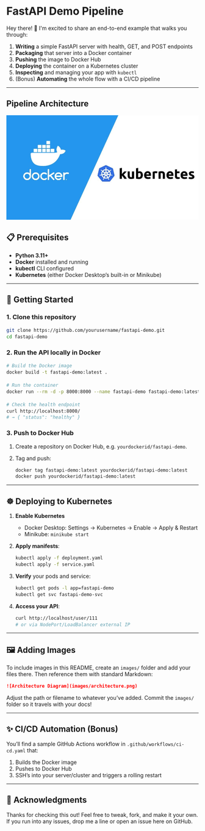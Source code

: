 # FastAPI Demo Pipeline

Hey there! 👋 I'm excited to share an end-to-end example that walks you through:

1. **Writing** a simple FastAPI server with health, GET, and POST endpoints
2. **Packaging** that server into a Docker container
3. **Pushing** the image to Docker Hub
4. **Deploying** the container on a Kubernetes cluster
5. **Inspecting** and managing your app with `kubectl`
6. (Bonus) **Automating** the whole flow with a CI/CD pipeline

---
## Pipeline Architecture

![Docker & Kubernetes Workflow](images/dockkuber.jpg)

## 📋 Prerequisites

- **Python 3.11+**
- **Docker** installed and running
- **kubectl** CLI configured
- **Kubernetes** (either Docker Desktop’s built-in or Minikube)

---

## 🚀 Getting Started

### 1. Clone this repository

```bash
git clone https://github.com/yourusername/fastapi-demo.git
cd fastapi-demo
```

### 2. Run the API locally in Docker

```bash
# Build the Docker image
docker build -t fastapi-demo:latest .

# Run the container
docker run --rm -d -p 8000:8000 --name fastapi-demo fastapi-demo:latest

# Check the health endpoint
curl http://localhost:8000/
# → { "status": "healthy" }
```

### 3. Push to Docker Hub

1. Create a repository on Docker Hub, e.g. `yourdockerid/fastapi-demo`.  
2. Tag and push:

   ```bash
   docker tag fastapi-demo:latest yourdockerid/fastapi-demo:latest
   docker push yourdockerid/fastapi-demo:latest
   ```

---

## ☸️ Deploying to Kubernetes

1. **Enable Kubernetes**  
   - Docker Desktop: Settings → Kubernetes → Enable → Apply & Restart  
   - Minikube: `minikube start`

2. **Apply manifests**:

   ```bash
   kubectl apply -f deployment.yaml
   kubectl apply -f service.yaml
   ```

3. **Verify** your pods and service:

   ```bash
   kubectl get pods -l app=fastapi-demo
   kubectl get svc fastapi-demo-svc
   ```

4. **Access your API**:

   ```bash
   curl http://localhost/user/111
   # or via NodePort/LoadBalancer external IP
   ```

---

## 🖼️ Adding Images

To include images in this README, create an `images/` folder and add your files there. Then reference them with standard Markdown:

```markdown
![Architecture Diagram](images/architecture.png)
```

Adjust the path or filename to whatever you’ve added. Commit the `images/` folder so it travels with your docs!

---

## ✨ CI/CD Automation (Bonus)

You’ll find a sample GitHub Actions workflow in `.github/workflows/ci-cd.yaml` that:

1. Builds the Docker image  
2. Pushes to Docker Hub  
3. SSH’s into your server/cluster and triggers a rolling restart  

---

## 🤝 Acknowledgments

Thanks for checking this out! Feel free to tweak, fork, and make it your own. If you run into any issues, drop me a line or open an issue here on GitHub.
